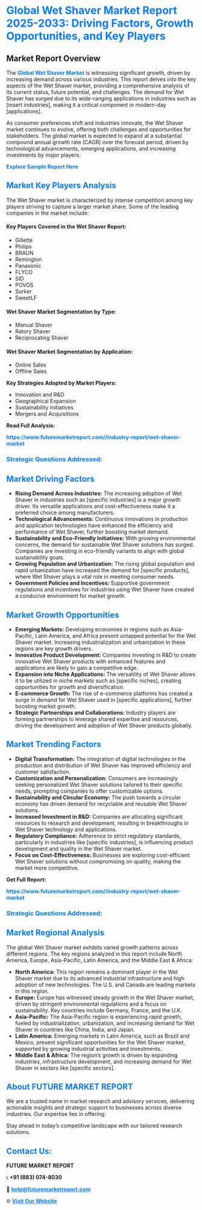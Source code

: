 <h1 style="color: #007BFF;">Global Wet Shaver Market Report 2025-2033: Driving Factors, Growth Opportunities, and Key Players</h1>

<section id="overview">
<h2>Market Report Overview</h2>
<p>The <a href="https://www.futuremarketreport.com//industry-report/wet-shaver-market" style="color: #007BFF; text-decoration: none;"><strong>Global Wet Shaver Market</strong></a> is witnessing significant growth, driven by increasing demand across various industries. This report delves into the key aspects of the Wet Shaver market, providing a comprehensive analysis of its current status, future potential, and challenges. The demand for Wet Shaver has surged due to its wide-ranging applications in industries such as [insert industries], making it a critical component in modern-day [applications].</p>
<p>As consumer preferences shift and industries innovate, the Wet Shaver market continues to evolve, offering both challenges and opportunities for stakeholders. The global market is expected to expand at a substantial compound annual growth rate (CAGR) over the forecast period, driven by technological advancements, emerging applications, and increasing investments by major players.</p>
</section>

<section id="overview">
<p><a href="https://www.futuremarketreport.com//request-sample/reportId=48139" style="color: #007BFF; text-decoration: none;"><strong>Explore Sample Report Here</strong></a></p>
</section>

<section id="key-players">
<h2 style="color: #007BFF;">Market Key Players Analysis</h2>
<p>The Wet Shaver market is characterized by intense competition among key players striving to capture a larger market share. Some of the leading companies in the market include:</p>
<h4>Key Players Covered in the Wet Shaver Report:</h4>
<ul><li>Gillette</li><li>Philips</li><li>BRAUN</li><li>Remington</li><li>Panasonic</li><li>FLYCO</li><li>SID</li><li>POVOS</li><li>Surker</li><li>SweetLF</li></ul>
<h4>Wet Shaver Market Segmentation by Type:</h4>
<ul><li>Manual Shaver</li><li>Ratory Shaver</li><li>Reciprocating Shaver</li></ul>

<h4>Wet Shaver Market Segmentation by Application:</h4>
<ul><li>Online Sales</li><li>Offline Sales</li></ul>
<p><strong>Key Strategies Adopted by Market Players:</strong></p>
<ul>
<li>Innovation and R&D</li>
<li>Geographical Expansion</li>
<li>Sustainability Initiatives</li>
<li>Mergers and Acquisitions</li>
</ul>
</section>

<section>
<p><strong>Read Full Analysis: </strong></p><a href="https://www.futuremarketreport.com//industry-report/wet-shaver-market" style="color: #007BFF; text-decoration: none;"><strong>https://www.futuremarketreport.com//industry-report/wet-shaver-market</strong></a>
<h3 style="color: #007BFF;">Strategic Questions Addressed:</h3>
</section>

<section id="driving-factors">
<h2 style="color: #007BFF;">Market Driving Factors</h2>
<ul>
<li><strong>Rising Demand Across Industries:</strong> The increasing adoption of Wet Shaver in industries such as [specific industries] is a major growth driver. Its versatile applications and cost-effectiveness make it a preferred choice among manufacturers.</li>
<li><strong>Technological Advancements:</strong> Continuous innovations in production and application technologies have enhanced the efficiency and performance of Wet Shaver, further boosting market demand.</li>
<li><strong>Sustainability and Eco-Friendly Initiatives:</strong> With growing environmental concerns, the demand for sustainable Wet Shaver solutions has surged. Companies are investing in eco-friendly variants to align with global sustainability goals.</li>
<li><strong>Growing Population and Urbanization:</strong> The rising global population and rapid urbanization have increased the demand for [specific products], where Wet Shaver plays a vital role in meeting consumer needs.</li>
<li><strong>Government Policies and Incentives:</strong> Supportive government regulations and incentives for industries using Wet Shaver have created a conducive environment for market growth.</li>
</ul>
</section>

<section id="growth-opportunities">
<h2 style="color: #007BFF;">Market Growth Opportunities</h2>
<ul>
<li><strong>Emerging Markets:</strong> Developing economies in regions such as Asia-Pacific, Latin America, and Africa present untapped potential for the Wet Shaver market. Increasing industrialization and urbanization in these regions are key growth drivers.</li>
<li><strong>Innovative Product Development:</strong> Companies investing in R&D to create innovative Wet Shaver products with enhanced features and applications are likely to gain a competitive edge.</li>
<li><strong>Expansion into Niche Applications:</strong> The versatility of Wet Shaver allows it to be utilized in niche markets such as [specific niches], creating opportunities for growth and diversification.</li>
<li><strong>E-commerce Growth:</strong> The rise of e-commerce platforms has created a surge in demand for Wet Shaver used in [specific applications], further boosting market growth.</li>
<li><strong>Strategic Partnerships and Collaborations:</strong> Industry players are forming partnerships to leverage shared expertise and resources, driving the development and adoption of Wet Shaver products globally.</li>
</ul>
</section>

<section id="trending-factors">
<h2 style="color: #007BFF;">Market Trending Factors</h2>
<ul>
<li><strong>Digital Transformation:</strong> The integration of digital technologies in the production and distribution of Wet Shaver has improved efficiency and customer satisfaction.</li>
<li><strong>Customization and Personalization:</strong> Consumers are increasingly seeking personalized Wet Shaver solutions tailored to their specific needs, prompting companies to offer customizable options.</li>
<li><strong>Sustainability and Circular Economy:</strong> The push towards a circular economy has driven demand for recyclable and reusable Wet Shaver solutions.</li>
<li><strong>Increased Investment in R&D:</strong> Companies are allocating significant resources to research and development, resulting in breakthroughs in Wet Shaver technology and applications.</li>
<li><strong>Regulatory Compliance:</strong> Adherence to strict regulatory standards, particularly in industries like [specific industries], is influencing product development and quality in the Wet Shaver market.</li>
<li><strong>Focus on Cost-Effectiveness:</strong> Businesses are exploring cost-efficient Wet Shaver solutions without compromising on quality, making the market more competitive.</li>
</ul>
</section>

<section>
<p><strong>Get Full Report: </strong></p><a href="https://www.futuremarketreport.com//industry-report/wet-shaver-market" style="color: #007BFF; text-decoration: none;"><strong>https://www.futuremarketreport.com//industry-report/wet-shaver-market</strong></a>
<h3 style="color: #007BFF;">Strategic Questions Addressed:</h3>
</section>


<section id="regional-analysis">
<h2 style="color: #007BFF;">Market Regional Analysis</h2>
<p>The global Wet Shaver market exhibits varied growth patterns across different regions. The key regions analyzed in this report include North America, Europe, Asia-Pacific, Latin America, and the Middle East & Africa:</p>
<ul>
<li><strong>North America:</strong> This region remains a dominant player in the Wet Shaver market due to its advanced industrial infrastructure and high adoption of new technologies. The U.S. and Canada are leading markets in this region.</li>
<li><strong>Europe:</strong> Europe has witnessed steady growth in the Wet Shaver market, driven by stringent environmental regulations and a focus on sustainability. Key countries include Germany, France, and the U.K.</li>
<li><strong>Asia-Pacific:</strong> The Asia-Pacific region is experiencing rapid growth, fueled by industrialization, urbanization, and increasing demand for Wet Shaver in countries like China, India, and Japan.</li>
<li><strong>Latin America:</strong> Emerging markets in Latin America, such as Brazil and Mexico, present significant opportunities for the Wet Shaver market, supported by growing industrial activities and investments.</li>
<li><strong>Middle East & Africa:</strong> The region’s growth is driven by expanding industries, infrastructure development, and increasing demand for Wet Shaver in sectors like [specific sectors].</li>
</ul>
</section>

<footer>
<h2 style="color: #007BFF;">About FUTURE MARKET REPORT</h2>
<p>We are a trusted name in market research and advisory services, delivering actionable insights and strategic support to businesses across diverse industries. Our expertise lies in offering:</p>

<p>Stay ahead in today’s competitive landscape with our tailored research solutions.</p>

<h2 style="color: #007BFF;">Contact Us:</h2>
<p><strong>FUTURE MARKET REPORT</strong></p>
<p>📞 <strong>+91 (883) 074-8030</strong></p>
<p>📧 <strong><a href="mailto:help@futuremarketreport.com" style="color: #007BFF;">help@futuremarketreport.com</a></strong></p>
<p>🌐 <strong><a href="https://www.futuremarketreport.com/" style="color: #007BFF;">Visit Our Website</a></strong></p>
</footer>